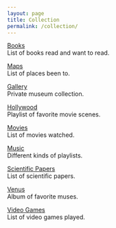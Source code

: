 ```yaml
---
layout: page
title: Collection
permalink: /collection/
---
```


<a href="https://www.goodreads.com/review/list/95737422?shelf=read&sort=date_added">Books</a>
<br>
List of books read and want to read.

[Maps](/maps)
<br>
List of places been to.

<a href="https://www.wikiart.org/en/profile/621009b79e43633518f85ad8/albums/favourites">Gallery</a>
<br>
Private museum collection.

<a href="https://www.youtube.com/playlist?list=PL3IOQtA2di8P_t579vfZJUjdLs8fgK0H8">Hollywood</a>
<br>
Playlist of favorite movie scenes.

<a href="https://www.imdb.com/user/ur85826373/watchlist?sort=date_added%2Cdesc&view=detail">Movies</a>
<br>
List of movies watched.

<a href="https://www.youtube.com/playlist?list=PL3IOQtA2di8P_t579vfZJUjdLs8fgK0H8">Music</a>
<br>
Different kinds of playlists.

<a href="https://search.worldcat.org/lists/e5a60fd2-2a1c-4955-ad18-7e11acc51338">Scientific Papers</a>
<br>
List of scientific papers.

<a href="https://www.dropbox.com/scl/fo/k5j5c4w2444zw3jn3uqv7/AAKWjJ1Ok2_IBqMOxuzqQG0?rlkey=9g2yd01v4t8ype9hppjuwbd9n&st=4he2bhqg&dl=0">Venus</a>
<br>
Album of favorite muses.

<a href="https://www.imdb.com/list/ls567765043">Video Games</a>
<br>
List of video games played.
